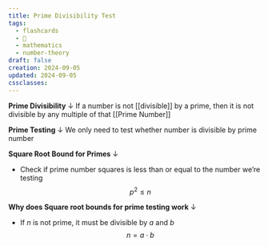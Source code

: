 ```yaml
---
title: Prime Divisibility Test
tags:
  - flashcards
  - 🌱
  - mathematics
  - number-theory
draft: false
creation: 2024-09-05
updated: 2024-09-05
cssclasses: 
---
```

**Prime Divisibility**
↓
If a number is not [[divisible]] by a prime, then it is not divisible by any multiple of that [[Prime Number]]
<!--SR:!2025-02-08,62,290-->

**Prime Testing**
↓
We only need to test whether number is divisible by prime number
<!--SR:!2025-01-06,30,290-->

**Square Root Bound for Primes**
↓
- Check if prime number squares is less than or equal to the number we’re testing
$$p^2 \leq n$$
<!--SR:!2025-09-01,267,334-->

**Why does Square root bounds for prime testing work**
↓
- If $n$ is not prime, it must be divisible by $a$ and $b$
$$n=a \cdot b$$
<!--SR:!2024-12-13,4,286-->